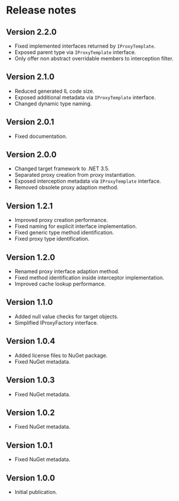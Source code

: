 # Release notes

## Version 2.2.0

* Fixed implemented interfaces returned by `IProxyTemplate`.
* Exposed parent type via `IProxyTemplate` interface.
* Only offer non abstract overridable members to interception filter.

## Version 2.1.0

* Reduced generated IL code size.
* Exposed additional metadata via `IProxyTemplate` interface.
* Changed dynamic type naming.

## Version 2.0.1

* Fixed documentation.

## Version 2.0.0

* Changed target framework to .NET 3.5.
* Separated proxy creation from proxy instantiation.
* Exposed interception metadata via `IProxyTemplate` interface.
* Removed obsolete proxy adaption method.

## Version 1.2.1

* Improved proxy creation performance.
* Fixed naming for explicit interface implementation.
* Fixed generic type method identification.
* Fixed proxy type identification.

## Version 1.2.0

* Renamed proxy interface adaption method.
* Fixed method identification inside interceptor implementation.
* Improved cache lookup performance.

## Version 1.1.0

* Added null value checks for target objects.
* Simplified IProxyFactory interface.

## Version 1.0.4

* Added license files to NuGet package.
* Fixed NuGet metadata.

## Version 1.0.3

* Fixed NuGet metadata.

## Version 1.0.2

* Fixed NuGet metadata.

## Version 1.0.1

* Fixed NuGet metadata.

## Version 1.0.0

* Initial publication.
